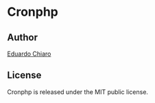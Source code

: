 # Cronphp



## Author

[Eduardo Chiaro](http://www.eduardochiaro.com)

## License

Cronphp is released under the MIT public license.